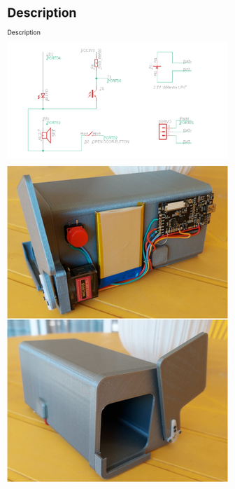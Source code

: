 # Description

Description

![Connection diagram](https://github.com/vanyap1/ElectronicMouseTrap_v2/blob/main/img/Screenshot%202023-11-01%20114748.png?raw=true)

![plan 1](https://github.com/vanyap1/ElectronicMouseTrap_v2/blob/main/img/img1.jpg?raw=true)
![plan 2](https://github.com/vanyap1/ElectronicMouseTrap_v2/blob/main/img/img2.jpg?raw=true)
